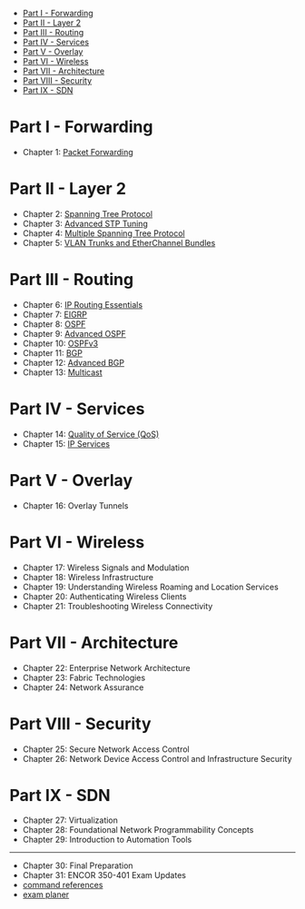 - [Part I - Forwarding](#part-i---forwarding)
- [Part II - Layer 2](#part-ii---layer-2)
- [Part III - Routing](#part-iii---routing)
- [Part IV - Services](#part-iv---services)
- [Part V - Overlay](#part-v---overlay)
- [Part VI - Wireless](#part-vi---wireless)
- [Part VII - Architecture](#part-vii---architecture)
- [Part VIII - Security](#part-viii---security)
- [Part IX - SDN](#part-ix---sdn)

# Part I - Forwarding

* Chapter 1: [Packet Forwarding](./forwarding.md)

# Part II - Layer 2

* Chapter 2: [Spanning Tree Protocol](./02-04-STP.md#ch-2-stp)
* Chapter 3: [Advanced STP Tuning](./02-04-STP.md#ch-3-advanced-stp-tunning)
* Chapter 4: [Multiple Spanning Tree Protocol](./02-04-STP.md#ch-4-multiple-spanning-tree-protocol)
* Chapter 5: [VLAN Trunks and EtherChannel Bundles](./05-vlan-trunk-etherchannel.md)

# Part III - Routing

* Chapter 6: [IP Routing Essentials](./06-routing-basics.md)
* Chapter 7: [EIGRP](./07-EIGRP.md)
* Chapter 8: [OSPF](./08-10-OSPF.md)
* Chapter 9: [Advanced OSPF](./08-10-OSPF.md)
* Chapter 10: [OSPFv3](./08-10-OSPF.md)
* Chapter 11: [BGP](./11-12-BGP.md)
* Chapter 12: [Advanced BGP]((./11-12-BGP.md))
* Chapter 13: [Multicast](./13-multicast.md)

# Part IV - Services

* Chapter 14: [Quality of Service (QoS)](./14-QoS.md)
* Chapter 15: [IP Services](./15-ip-services.md)

# Part V - Overlay

* Chapter 16: Overlay Tunnels

# Part VI - Wireless

* Chapter 17: Wireless Signals and Modulation
* Chapter 18: Wireless Infrastructure
* Chapter 19: Understanding Wireless Roaming and Location Services
* Chapter 20: Authenticating Wireless Clients
* Chapter 21: Troubleshooting Wireless Connectivity

# Part VII - Architecture

* Chapter 22: Enterprise Network Architecture
* Chapter 23: Fabric Technologies
* Chapter 24: Network Assurance

# Part VIII - Security

* Chapter 25: Secure Network Access Control
* Chapter 26: Network Device Access Control and Infrastructure Security

# Part IX - SDN

* Chapter 27: Virtualization
* Chapter 28: Foundational Network Programmability Concepts
* Chapter 29: Introduction to Automation Tools

---

* Chapter 30: Final Preparation
* Chapter 31: ENCOR 350-401 Exam Updates
* [command references](./command-reference.md)
* [exam planer](./planner.md)